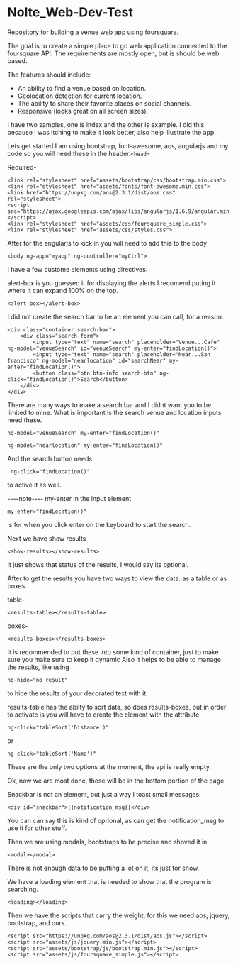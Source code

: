 # Nolte_Web-Dev-Test
Repository for building a venue web app using foursquare.  


The goal is to create a simple place to go web application connected to the foursquare API.
The requirements are mostly open, but is should be web based.

The features should include:
- An ability to find a venue based on location. 
- Geolocation detection for current location. 
- The ability to share their favorite places on social channels. 
- Responsive (looks great on all screen sizes).

I have two samples, one is index and the other is example.
I did this because I was itching to make it look better, also help illustrate the app.

Lets get started
I am using bootstrap, font-awesome, aos, angularjs and my code so you will need these in the header.```<head>```

Required-
```
<link rel="stylesheet" href="assets/bootstrap/css/bootstrap.min.css">
<link rel="stylesheet" href="assets/fonts/font-awesome.min.css">
<link href="https://unpkg.com/aos@2.3.1/dist/aos.css" rel="stylesheet">
<script src="https://ajax.googleapis.com/ajax/libs/angularjs/1.6.9/angular.min.js"></script>
<link rel="stylesheet" href="assets/css/foursquare_simple.css">
<link rel="stylesheet" href="assets/css/styles.css">
```
After for the angularjs to kick in you will need to add this to the body
```
<body ng-app="myapp" ng-controller="myCtrl">
```

I have a few custome elements using directives.

alert-box is you guessed it for displaying the alerts
I recomend puting it where it can expand 100% on the top.
```
<alert-box></alert-box>
```



I did not create the search bar to be an element you can call, for a reason.
```
<div class="container search-bar">
	<div class="search-form">
		<input type="text" name="search" placeholder="Venue...Cafe" ng-model="venueSearch" id="venueSearch" my-enter="findLocation()">
		<input type="text" name="search" placeholder="Near...San francisco" ng-model="nearlocation" id="searchNear" my-enter="findLocation()">
		<button class="btn btn-info search-btn" ng-click="findLocation()">Search</button>
	</div>
</div>
```
There are many ways to make a search bar and I  didnt want you to be limited to mine.
What is important is the search venue and location inputs need these.
```
ng-model="venueSearch" my-enter="findLocation()"
```
```
ng-model="nearlocation" my-enter="findLocation()"
```
And the search button needs 
```
 ng-click="findLocation()"
```
to active it as well.

----note----
my-enter in the input element
```
my-enter="findLocation()"
```
is for when you click enter on the keyboard to start the search.




Next we have show results
```
<show-results></show-results>
```
It just shows that status of the results, I would say its optional.

After to get the results you have two ways to view the data.
as a table or as boxes.

table-
```
<results-table></results-table>
```

boxes-
```
<results-boxes></results-boxes>
```
It is recommended to put these into some kind of container, just to make sure you make sure to keep it dynamic
Also it helps to be able to manage the results, like using
```
ng-hide="no_result"
```
to hide the results of your decorated text with it.


results-table has the abilty to sort data, so does results-boxes, but in order to activate is you will have to create the element with the attribute.
```
ng-click="tableSort('Distance')"
```
or 
```
ng-click="tableSort('Name')"
```
These are the only two options at the moment, the api is really empty.


Ok, now we are most done, these will be in the bottom portion of the page.

Snackbar is not an element, but just a way I toast small messages. 
```
<div id="snackbar">{{notification_msg}}</div>
```
You can can say this is kind of oprional, as can get the notification_msg to use it for other stuff.

Then we are using modals, bootstraps to be precise and shoved it in 
```
<modal></modal>
```
There is not enough data to be putting a lot on it, its just for show.


We have a loading element that is needed to show that the program is searching.
```
<loading></loading>
```

Then we have the scripts that carry the weight, for this we need aos, jquery, bootstrap, and ours.
```
<script src="https://unpkg.com/aos@2.3.1/dist/aos.js"></script>
<script src="assets/js/jquery.min.js"></script>
<script src="assets/bootstrap/js/bootstrap.min.js"></script>
<script src="assets/js/foursquare_simple.js"></script>
```


